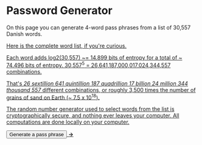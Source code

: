 # Password Generator
 
On this page you can generate 4-word pass phrases from a list of 30,557 Danish words. 

<a href="js/wordlist_intl.txt">Here is the complete word list,
if you're curious.

Each word adds log2(30,557) ~= 14.899 bits of entropy for a total of ~ 74.496 bits of entropy. 30,557<sup>5</sup> = 26,641,187,000,017,024,344,557
combinations.

That's *26 sextillion 641 quintillion 187 quadrillion 17 billion 24 million 344 thousand 557* different combinations, or roughly 3,500 times the number of grains of sand on Earth (~ 7.5 x 10<sup>18</sup>).

The random number generator used to select words from the list is cryptographically secure, and nothing ever leaves your computer. All computations
are done locally on your computer.

<script type="text/javascript">
	let file = "wordlist.txt"
	var wordList

	var amount = 5
	var seperator = '-'

	function getRandomNumberInRange(min, max) {
		const range = max - min + 1;
		const maxValidValue = Math.floor(0xFFFFFFFF / range) * range;
 		let randomValue;

		do {
			randomValue = crypto.getRandomValues(new Uint32Array(1))[0];
		} while (randomValue >= maxValidValue);

		return min + (randomValue % range);
	}

	// Returns random word from wordlist
	// Trims before return
	function randomWord(array){
		// Access the random number
		const randomNumber = getRandomNumberInRange(0, wordList.length);

		console.log(randomNumber);
		
		return array[randomNumber].trim();
	}

	// Select and transform word if required
	function generateWord(array){
		word = randomWord(array)
		return word.toLowerCase()
	}

	// Generate full passphrase
	function generatePassphrase(){
		var randomWordPosition //Random position to add number
		var phrase = ""

		// For required amount of words in passphrase, loop word generation
		for (let i = 0; i < amount; i++) {

			result = generateWord(wordList)

			phrase += result

			if(i<amount-1){
				phrase += seperator
			}
		}
		document.getElementById("passphrase").innerHTML = phrase;
	}

	async function getText(file) {
		let x = await fetch(file);
		let y = await x.text();

		wordList = y.split('\n');
		generatePassphrase()
	}

	getText(file)
</script>

<div>
<button type="button" onclick="generatePassphrase()">Generate a pass phrase</button>
<b>&rarr;</b>
<code><span id="passphrase"></span></code>
